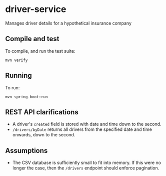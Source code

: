 # driver-service
Manages driver details for a hypothetical insurance company

## Compile and test
To compile, and run the test suite:
````
mvn verify
````

## Running
To run:
````
mvn spring-boot:run
````

## REST API clarifications
* A driver's `created` field is stored with date and time down to the second.
* `/drivers/byDate` returns all drivers from the specified date and time onwards, down to the second.

## Assumptions
* The CSV database is sufficiently small to fit into memory.  If this were no longer the case, then the `/drivers` endpoint should enforce pagination.
 